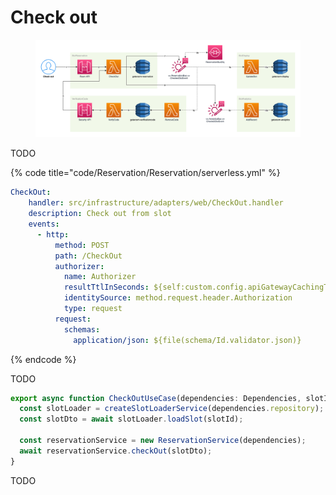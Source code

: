 # Check out

<figure><img src="../../../.gitbook/assets/Get-A-Room Solution 4.png" alt=""><figcaption></figcaption></figure>

TODO

{% code title="code/Reservation/Reservation/serverless.yml" %}
```yaml
CheckOut:
    handler: src/infrastructure/adapters/web/CheckOut.handler
    description: Check out from slot
    events:
      - http:
          method: POST
          path: /CheckOut
          authorizer:
            name: Authorizer
            resultTtlInSeconds: ${self:custom.config.apiGatewayCachingTtlValue}
            identitySource: method.request.header.Authorization
            type: request
          request:
            schemas:
              application/json: ${file(schema/Id.validator.json)}
```
{% endcode %}

TODO

```typescript
export async function CheckOutUseCase(dependencies: Dependencies, slotId: SlotId) {
  const slotLoader = createSlotLoaderService(dependencies.repository);
  const slotDto = await slotLoader.loadSlot(slotId);

  const reservationService = new ReservationService(dependencies);
  await reservationService.checkOut(slotDto);
}
```

TODO
